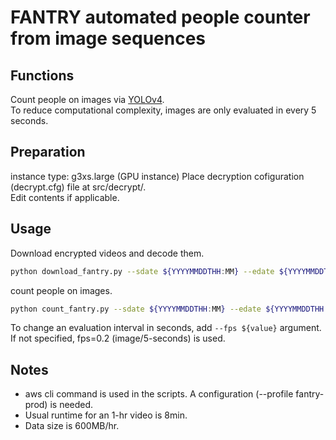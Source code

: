 # FANTRY automated people counter from image sequences  

## Functions  
Count people on images via [YOLOv4](https://github.com/AlexeyAB/darknet).  
To reduce computational complexity, images are only evaluated in every 5 seconds.  
  
## Preparation  
instance type: g3xs.large (GPU instance)
Place decryption cofiguration (decrypt.cfg) file at src/decrypt/.  
Edit contents if applicable.  
  
## Usage  
Download encrypted videos and decode them.  
```bash
python download_fantry.py --sdate ${YYYYMMDDTHH:MM} --edate ${YYYYMMDDTHH:MM} --camid ${CAMERA_ID}
```
  
count people on images.  
```bash
python count_fantry.py --sdate ${YYYYMMDDTHH:MM} --edate ${YYYYMMDDTHH:MM} --camid ${CAMERA_ID} --output ${OUTPUT_CSV}
```
  
To change an evaluation interval in seconds, add `--fps ${value}` argument.  
If not specified, fps=0.2 (image/5-seconds) is used.  
  
## Notes  
- aws cli command is used in the scripts. A configuration (--profile fantry-prod) is needed.  
- Usual runtime for an 1-hr video is 8min.  
- Data size is 600MB/hr.  
